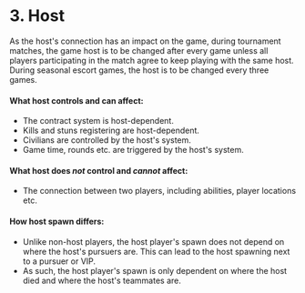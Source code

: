# 3. Host

As the host's connection has an impact on the game, during tournament matches, the game host is to be changed after every game unless all players participating in the match agree to keep playing with the same host. During seasonal escort games, the host is to be changed every three games.

#### What host controls and can affect:

* The contract system is host-dependent.
* Kills and stuns registering are host-dependent.
* Civilians are controlled by the host's system.
* Game time, rounds etc. are triggered by the host's system.

#### What host does _not_ control and _cannot_ affect:

* The connection between two players, including abilities, player locations etc.

#### How host spawn differs:

* Unlike non-host players, the host player's spawn does not depend on where the host's pursuers are. This can lead to the host spawning next to a pursuer or VIP.
* As such, the host player's spawn is only dependent on where the host died and where the host's teammates are.
